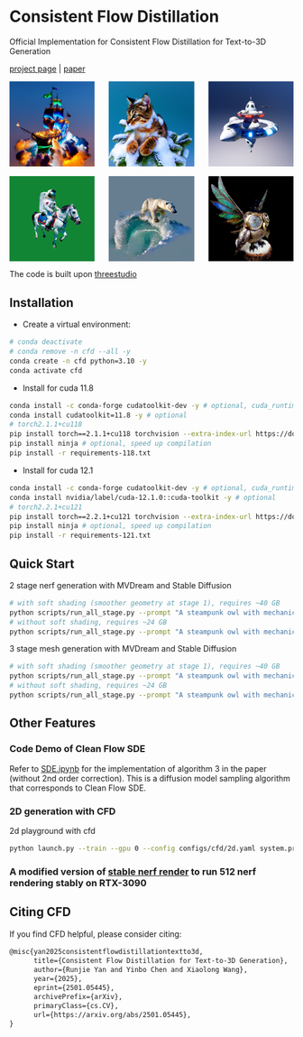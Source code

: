 # Consistent Flow Distillation
Official Implementation for Consistent Flow Distillation for Text-to-3D Generation

[project page](https://runjie-yan.github.io/cfd/) | [paper](https://arxiv.org/abs/2501.05445)

<div style="display: flex; justify-content: space-between;">
  <img src="./load/cfd_teaser/ship.png" alt="ship" width="30%">
  <img src="./load/cfd_teaser/cat.png" alt="cat" width="30%">
  <img src="./load/cfd_teaser/spacestation.png" alt="spacestation" width="30%">
</div>
<br>
<div style="display: flex; justify-content: space-between;">
  <img src="./load/cfd_teaser/horse.png" alt="ship" width="30%">
  <img src="./load/cfd_teaser/pole.png" alt="cat" width="30%">
  <img src="./load/cfd_teaser/owl.png" alt="spacestation" width="30%">
</div>

The code is built upon [threestudio](https://github.com/threestudio-project/threestudio)

## Installation
- Create a virtual environment:
```sh
# conda deactivate
# conda remove -n cfd --all -y
conda create -n cfd python=3.10 -y
conda activate cfd
```

- Install for cuda 11.8
```sh
conda install -c conda-forge cudatoolkit-dev -y # optional, cuda_runtime_api.h
conda install cudatoolkit=11.8 -y # optional
# torch2.1.1+cu118
pip install torch==2.1.1+cu118 torchvision --extra-index-url https://download.pytorch.org/whl/cu118
pip install ninja # optional, speed up compilation
pip install -r requirements-118.txt
```

- Install for cuda 12.1
```sh
conda install -c conda-forge cudatoolkit-dev -y # optional, cuda_runtime_api.h
conda install nvidia/label/cuda-12.1.0::cuda-toolkit -y # optional
# torch2.2.1+cu121
pip install torch==2.2.1+cu121 torchvision --extra-index-url https://download.pytorch.org/whl/cu121
pip install ninja # optional, speed up compilation
pip install -r requirements-121.txt
```

## Quick Start
2 stage nerf generation with MVDream and Stable Diffusion
```sh
# with soft shading (smoother geometry at stage 1), requires ~40 GB
python scripts/run_all_stage.py --prompt "A steampunk owl with mechanical wings" --use_perp_neg
# without soft shading, requires ~24 GB
python scripts/run_all_stage.py --prompt "A steampunk owl with mechanical wings" --use_perp_neg --raw 
```

3 stage mesh generation with MVDream and Stable Diffusion
```sh
# with soft shading (smoother geometry at stage 1), requires ~40 GB
python scripts/run_all_stage.py --prompt "A steampunk owl with mechanical wings" --use_perp_neg --mesh
# without soft shading, requires ~24 GB
python scripts/run_all_stage.py --prompt "A steampunk owl with mechanical wings" --use_perp_neg --raw --mesh
```

## Other Features
### Code Demo of Clean Flow SDE
Refer to [SDE.ipynb](./SDE.ipynb) for the implementation of algorithm 3 in the paper (without 2nd order correction). This is a diffusion model sampling algorithm that corresponds to Clean Flow SDE.

### 2D generation with CFD
2d playground with cfd
```sh
python launch.py --train --gpu 0 --config configs/cfd/2d.yaml system.prompt_processor.prompt="A cute cat"
```

### A modified version of [stable nerf render](https://github.com/DSaurus/threestudio-stable-nerf-renderer) to run 512 nerf rendering stably on RTX-3090

## Citing CFD
If you find CFD helpful, please consider citing:
```
@misc{yan2025consistentflowdistillationtextto3d,
      title={Consistent Flow Distillation for Text-to-3D Generation}, 
      author={Runjie Yan and Yinbo Chen and Xiaolong Wang},
      year={2025},
      eprint={2501.05445},
      archivePrefix={arXiv},
      primaryClass={cs.CV},
      url={https://arxiv.org/abs/2501.05445}, 
}
```